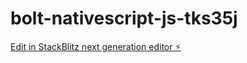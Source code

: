 # bolt-nativescript-js-tks35j

[Edit in StackBlitz next generation editor ⚡️](https://stackblitz.com/~/github.com/Solarking1/bolt-nativescript-js-tks35j)